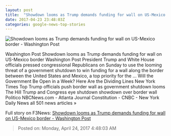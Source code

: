 ```yaml
---
layout: post
title:  "Showdown looms as Trump demands funding for wall on US-Mexico border - Washington Post"
date: 2017-04-23 23:48:03Z
categories: google-news-top-stories
---
```


![Showdown looms as Trump demands funding for wall on US-Mexico border - Washington Post](https://img.washingtonpost.com/rf/image_1484w/2010-2019/WashingtonPost/2017/04/23/National-Politics/Images/Trump_US_Italy_37122-7773e.jpg)

Washington Post Showdown looms as Trump demands funding for wall on US-Mexico border Washington Post President Trump and White House officials pressed congressional Republicans on Sunday to use the looming threat of a government shutdown to win funding for a wall along the border between the United States and Mexico, a top priority for the ... Will the Government Be Open in a Week? Here Are the Dividing Lines New York Times Top Trump officials push border wall as government shutdown looms The Hill Trump and Congress eye shutdown showdown over border wall Politico NBCNews.com - Atlanta Journal Constitution - CNBC - New York Daily News all 501 news articles »


Full story on F3News: [Showdown looms as Trump demands funding for wall on US-Mexico border - Washington Post](http://www.f3nws.com/n/GxuBY)

> Posted on: Monday, April 24, 2017 4:48:03 AM
